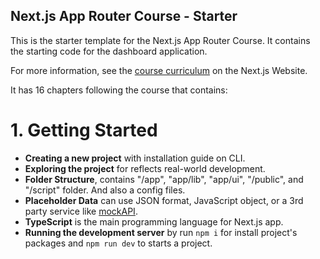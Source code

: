 ## Next.js App Router Course - Starter

This is the starter template for the Next.js App Router Course. It contains the starting code for the dashboard application.

For more information, see the [course curriculum](https://nextjs.org/learn) on the Next.js Website.

It has 16 chapters following the course that contains:

# 1. Getting Started 
- __Creating a new project__ with installation guide on CLI.
- __Exploring the project__ for reflects real-world development.
- __Folder Structure__, contains "/app", "app/lib", "app/ui", "/public", and "/script" folder. And also a config files.
- __Placeholder Data__ can use JSON format, JavaScript object, or a 3rd party service like [mockAPI](https://mockapi.io/).
- __TypeScript__ is the main programming language for Next.js app.
- __Running the development server__ by run `npm i` for install project's packages and `npm run dev` to starts a project.
